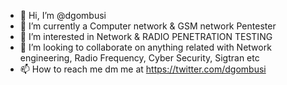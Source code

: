 - 👋 Hi, I’m @dgombusi
- 🌱 I’m currently a Computer network & GSM network Pentester
- 👀 I’m interested in Network & RADIO PENETRATION TESTING 
- 💞️ I’m looking to collaborate on anything related with Network engineering, Radio Frequency, Cyber Security, Sigtran etc
- 📫 How to reach me dm me at https://twitter.com/dgombusi

<!---
dgombusi/dgombusi is a ✨ special ✨ repository because its `README.md` (this file) appears on your GitHub profile.
You can click the Preview link to take a look at your changes.
--->
